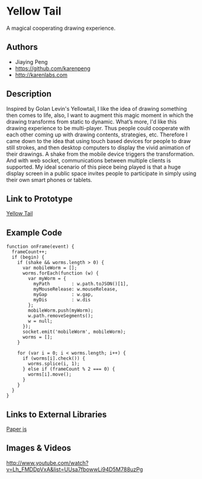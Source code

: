 # Yellow Tail
A magical cooperating drawing experience.

## Authors
- Jiaying Peng
- https://github.com/karenpeng
- http://karenlabs.com

## Description
Inspired by Golan Levin's Yellowtail, I like the idea of drawing something then comes to life, also, I want to augment this magic moment in which the drawing transforms from static to dynamic.
What’s more, I'd like this drawing experience to be multi-player. Thus people could cooperate with each other coming up with drawing contents, strategies, etc.
Therefore I came down to the idea that using touch based devices for people to draw still strokes, and then desktop computers to display the vivid animation of their drawings. A shake from the mobile device triggers the transformation. And with web socket, communications between multiple clients is supported.
My ideal scenario of this piece being played is that a huge display screen in a public space invites people to participate in simply using their own smart phones or tablets.

## Link to Prototype
[Yellow Tail](http://yellowtail.karenlabs.com "Yellow Tail")

## Example Code
```
function onFrame(event) {
  frameCount++;
  if (begin) {
    if (shake && worms.length > 0) {
      var mobileWorm = [];
      worms.forEach(function (w) {
        var myWorm = {
          myPath        : w.path.toJSON()[1],
          myMouseRelease: w.mouseRelease,
          myGap         : w.gap,
          myDis         : w.dis
        };
        mobileWorm.push(myWorm);
        w.path.removeSegments();
        w = null;
      });
      socket.emit('mobileWorm', mobileWorm);
      worms = [];
    }

    for (var i = 0; i < worms.length; i++) {
      if (worms[i].check()) {
        worms.splice(i, 1);
      } else if (frameCount % 2 === 0) {
        worms[i].move();
      }
    }
  }
}
```
## Links to External Libraries
[Paper js](http://paperjs.org/ "Paper js")

## Images & Videos
http://www.youtube.com/watch?v=Lh_FMDDpVxA&list=UUsa7fbowwLi94D5M788uzPg
